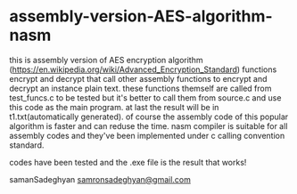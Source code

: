 # assembly-version-AES-algorithm-nasm

this is assembly version of AES encryption algorithm (https://en.wikipedia.org/wiki/Advanced_Encryption_Standard)
functions encrypt and decrypt that call other assembly functions to encrypt and decrypt an instance plain text.
these functions themself are called from test_funcs.c to be tested but it's better to call them from source.c and use this code
as the main program. at last the result will be in t1.txt(automatically generated).
of course the assembly code of this popular algorithm is faster and can reduse the time.
nasm compiler is suitable for all assembly codes and they've been implemented under c calling convention standard.

codes have been tested and the .exe file is the result that works!

samanSadeghyan
samronsadeghyan@gmail.com
